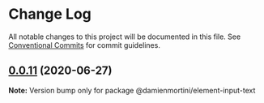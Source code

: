 # Change Log

All notable changes to this project will be documented in this file.
See [Conventional Commits](https://conventionalcommits.org) for commit guidelines.

## [0.0.11](https://github.com/damienmortini/lib/compare/@damienmortini/element-input-text@0.0.10...@damienmortini/element-input-text@0.0.11) (2020-06-27)

**Note:** Version bump only for package @damienmortini/element-input-text
